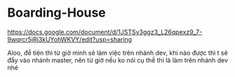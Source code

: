 # Boarding-House

https://docs.google.com/document/d/1JSTSy3ggz3_L26qpexz9_7-9wqrcr5jRj3kUYohWKVY/edit?usp=sharing

  
  
Aloo, để tiện thì từ giờ mình sẽ làm việc trên nhánh dev, khi nào được thì t sẽ đẩy vào nhánh master, nên từ giờ nếu ko nói cụ thể thì là làm trên nhánh dev nhé 
